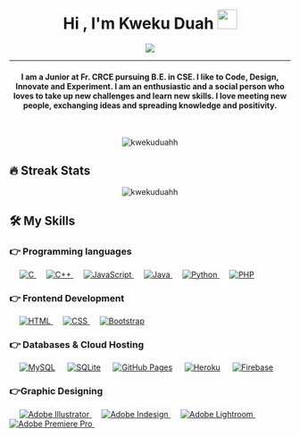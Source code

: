   <h1 align="center">Hi , I'm Kweku Duah <img src="https://media.giphy.com/media/hvRJCLFzcasrR4ia7z/giphy.gif" width="35"></h1>
<p align="center">
  <a href="https://github.com/kwekuduahh/readme-typing-svg"><img src="https://readme-typing-svg.herokuapp.com?lines=User+Experience+Designer;Frontend+Developer;UI+Designer;Always%20learning%20new%20things&amp;center=true&amp;width=500&amp;height=50"></a>
</p>
<hr>
<h4 align="center">I am a Junior at Fr. CRCE pursuing B.E. in CSE. I like to Code, Design, Innovate and Experiment. I am an enthusiastic and a social person who loves to take up new challenges and learn new skills. I love meeting new people, exchanging ideas and spreading knowledge and positivity.</h4>
<br>
<p align="center"> <img src="https://komarev.com/ghpvc/?username=kwekuduahh&amp;label=Profile views&amp;color=0e75b6&amp;style=plastic" alt="kwekuduahh"> </p>
<h2 id="-streak-stats">🔥 Streak Stats</h2>
<p align="center"><img src="https://github-readme-streak-stats.herokuapp.com/?user=kwekuduahh&amp;theme=algolia" alt="kwekuduahh"></p>
<h2 id="️-my-skills">🛠️ My Skills</h2>
<h3 id="-programming-languages">👉 Programming languages</h3>
<p align="left"> 
    
  <a href="https://www.cprogramming.com/" target="_blank"> 
    <img alt="C" src="https://img.shields.io/badge/C -#2370ED.svg?logo=c&amp;logoColor=white">
  </a> 
   
  <a href="https://www.w3schools.com/cpp/" target="_blank"> 
    <img alt="C++" src="https://img.shields.io/badge/C++ -#00599C.svg?logo=c++&amp;logoColor=white">
  </a> 
   
  <a href="https://developer.mozilla.org/en-US/docs/Web/JavaScript" target="_blank"> 
     <img alt="JavaScript" src="https://img.shields.io/badge/JavaScript -#F7DF1E.svg?logo=javascript&amp;logoColor=black">
   </a>
   
  <a href="https://www.java.com" target="_blank"> 
    <img alt="Java" src="https://img.shields.io/badge/Java-#007396.svg?logo=java&amp;logoColor=white">
  </a>
   
   <a href="https://www.python.org" target="_blank">
    <img alt="Python" src="https://img.shields.io/badge/Python -#14354C.svg?logo=python&amp;logoColor=white">
  </a>
   
  <a href="https://www.php.net/">
    <img alt="PHP" src="https://img.shields.io/badge/PHP-#777BB4.svg?logo=php&amp;logoColor=white">
  </a>
</p>
<h3 id="-frontend-development">👉 Frontend Development</h3>
<p align="left"> 
    
  <a href="https://www.w3.org/html/" target="_blank"> 
   <img alt="HTML" src="https://img.shields.io/badge/HTML5 -#E34F26.svg?logo=html5&amp;logoColor=white">
  </a>   
   
  <a href="https://www.w3schools.com/css/" target="_blank">
    <img alt="CSS" src="https://img.shields.io/badge/CSS -#1572B6.svg?logo=css3&amp;logoColor=white">
  </a> 
    
  <a href="https://getbootstrap.com" target="_blank"> 
    <img alt="Bootstrap" src="https://img.shields.io/badge/Bootstrap-#563D7C.svg?style=flat&amp;logo=bootstrap&amp;logoColor=white">
  </a>
</p>
<h3 id="-databases--cloud-hosting">👉 Databases &amp; Cloud Hosting</h3>
<p align="left">
   
    <a href="https://www.mysql.com/"><img alt="MySQL" src="https://img.shields.io/badge/MySQL-#00f.svg?style=flat&amp;llogo=mysql&amp;logoColor=white"></a>
   
    <a href="https://www.sqlite.org/"><img alt="SQLite" src="https://img.shields.io/badge/sqlite-#07405e.svg?style=flat&amp;logo=sqlite&amp;logoColor=white"></a>
   
    <a href="https://www.github.com"><img alt="GitHub Pages" src="https://img.shields.io/badge/GitHub Pages-#327FC7.svg?style=flat&amp;llogo=github&amp;logoColor=white"></a>
   
    <a href="https://www.heroku.com/"><img alt="Heroku" src="https://img.shields.io/badge/Heroku -#430098.svg?logo=heroku&amp;logoColor=white"></a>  
   
    <a href="https://firebase.google.com/"><img alt="Firebase" src="https://img.shields.io/badge/Firebase-#316192.svg?logo=firebase&amp;logoColor=white"></a>
 </p>
<h3 id="graphic-designing">👉Graphic Designing</h3>
<p align="left">
   
   <a href="https://www.adobe.com/in/products/illustrator.html" target="_blank"> 
    <img alt="Adobe Illustrator" src="https://img.shields.io/badge/Adobe Illustrator-#FF9A00.svg?style=flat&amp;logo=adobeillustrator&amp;logoColor=white">
  </a> 
   
  <a href="https://www.adobe.com/in/products/indesign.html" target="_blank"> 
    <img alt="Adobe Indesign" src="https://img.shields.io/badge/Adobe Indesign-�49a0.svg?style=flat&amp;logo=adobeindesign&amp;logoColor=white"> 
  </a> 
     
  <a href="https://www.adobe.com/in/products/photoshop-lightroom.html" target="_blank"> 
    <img alt="Adobe Lightroom" src="https://img.shields.io/badge/Adobe Lightroom-#00f.svg?style=flat&amp;logo=adobelightroom&amp;logoColor=white">
  </a>
    
  <a href="https://www.adobe.com/in/products/premiere.html" target="_blank"> 
   <img alt="Adobe Premiere Pro" src="https://img.shields.io/badge/Adobe Premiere Pro-#00f.svg?style=flat&amp;logo=adobepremierepro&amp;logoColor=white">
  </a>
     
  <a href="